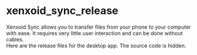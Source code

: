 # xenxoid_sync_release

Xenxoid Sync allows you to transfer files from your phone to your computer with ease. It requires very little user interaction and can be done without cables.
<br>
Here are the release files for the desktop app. The source code is hidden.
